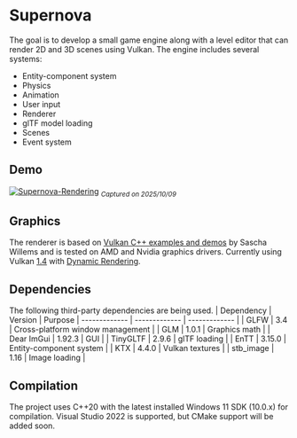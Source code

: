 # Supernova
The goal is to develop a small game engine along with a level editor that can render 2D and 3D scenes using Vulkan.
The engine includes several systems:
- Entity-component system
- Physics
- Animation
- User input
- Renderer
- glTF model loading
- Scenes
- Event system

## Demo
<a href='https://postimg.cc/TpmbDpzs' target='_blank'><img src='https://i.postimg.cc/TpmbDpzs/Supernova-Rendering.gif' border='0' alt='Supernova-Rendering'/></a>
<sub>*Captured on 2025/10/09*</sub>

## Graphics
The renderer is based on [Vulkan C++ examples and demos](https://github.com/SaschaWillems/Vulkan) by Sascha Willems and is tested on AMD and Nvidia graphics drivers.
Currently using Vulkan [1.4](https://registry.khronos.org/vulkan/specs/latest/html/vkspec.html#versions-1.4) with [Dynamic Rendering](https://registry.khronos.org/vulkan/specs/latest/html/vkspec.html#_render_pass_objects_deprecation_via_dynamic_rendering).

## Dependencies
The following third-party dependencies are being used.
| Dependency  | Version | Purpose 
| ------------- | ------------- | ------------- |
| GLFW  | 3.4 | Cross-platform window management |
| GLM  | 1.0.1  | Graphics math |
| Dear ImGui  | 1.92.3  | GUI |
| TinyGLTF  | 2.9.6  | glTF loading |
| EnTT  | 3.15.0  | Entity-component system |
| KTX  | 4.4.0  | Vulkan textures |
| stb_image  | 1.16  | Image loading |

## Compilation
The project uses C++20 with the latest installed Windows 11 SDK (10.0.x) for compilation.
Visual Studio 2022 is supported, but CMake support will be added soon.
